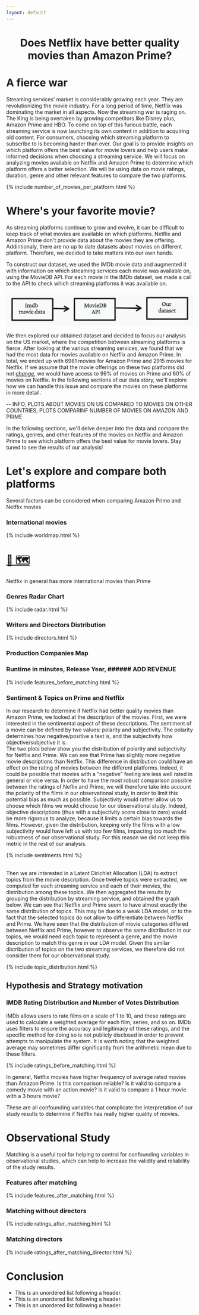 ```yaml
---
layout: default
---
```


<center> <h1>Does Netflix have better quality movies than Amazon Prime?</h1> </center>

# A fierce war 

Streaming services’ market is considerably growing each year. They are revolutionizing the movie industry. For a long period of time, Netflix was dominating the market in all aspects. Now the streaming war is raging on. The King is being overtaken by growing competitors like Disney plus, Amazon Prime and HBO. To come on top of this furious battle, each streaming service is now launching its own content in addition to acquiring old content. For consumers, choosing which streaming platform to subscribe to is becoming harder than ever. Our goal is to provide insights on which platform offers the best value for movie lovers and help users make informed decisions when choosing a streaming service. We will focus on analyzing movies available on Netflix and Amazon Prime to determine which platform offers a better selection. We will be using data on movie ratings, duration, genre and other relevant features to compare the two platforms.

{% include number_of_movies_per_platform.html %}


# Where's your favorite movie?

As streaming platforms continue to grow and evolve, it can be difficult to keep track of what movies are available on which platforms. Netflix and Amazon Prime don't provide data about the movies they are offering. Addintionaly, there are no up to date datasets about movies on different platform. Therefore, we decided to take matters into our own hands.

To construct our dataset, we used the IMDb movie data and augmented it with information on which streaming services each movie was available on, using the MovieDB API. For each movie in the IMDb dataset, we made a call to the API to check which streaming platforms it was available on. 

![construction](assets/images/construction.jpeg)  

We then explored our obtained dataset and decided to focus our analysis on the US market, where the competition between streaming platforms is fierce. After looking at the various streaming services, we found that we had the most data for movies available on Netflix and Amazon Prime. In total, we ended up with 6981 movies for Amazon Prime and 2915 movies for Netflix. If we assume that the movie offerings on these two platforms did not *[change](https://blog.reelgood.com/which-streaming-service-offers-the-best-bang-for-your-buck)*, we would have access to 99% of movies on Prime and 60% of movies on Netflix. In the following sections of our data story, we'll explore how we can handle this issue and compare the movies on these platforms in more detail.



-- INFO, PLOTS ABOUT MOVIES ON US COMPARED TO MOVIES ON OTHER COUNTRIES, PLOTS COMPARINF NUMBER OF MOVIES ON AMAZON AND PRIME

In the following sections, we'll delve deeper into the data and compare the ratings, genres, and other features of the movies on Netflix and Amazon Prime to see which platform offers the best value for movie lovers. Stay tuned to see the results of our analysis!


# Let's explore and compare both platforms

Several factors can be considered when comparing Amazon Prime and Netflix movies

### International movies
{% include worldmap.html %}
# [🔎 🗺️](another-page.md)
Netflix in general has more international movies than Prime

### Genres Radar Chart 
{% include radar.html %}

### Writers and Directors Distribution
{% include directors.html %}
### Production Companies Map

### Runtime in minutes, Release Year, ###### ADD REVENUE
{% include features_before_matching.html %}

### Sentiment & Topics on Prime and Netflix

In our research to determine if Netflix had better quality movies than Amazon Prime, we looked at the description of the movies. First, we were interested in the sentimental aspect of these descriptions. The sentiment of a movie can be defined by two values: polarity and subjectivity. The polarity determines how negative/positive a text is, and the subjectivity how objective/subjective it is.  
The two plots below show you the distribution of polarity and subjectivity for Netflix and Prime. We can see that Prime has slightly more negative movie descriptions than Netflix. This difference in distribution could have an effect on the rating of movies between the different platforms. Indeed, it could be possible that movies with a "negative" feeling are less well rated in general or vice versa. In order to have the most robust comparison possible between the ratings of Neflix and Prime, we will therefore take into account the polarity of the films in our observational study, in order to limit this potential bias as much as possible. Subjectivity would rather allow us to choose which films we would choose for our observational study. Indeed, objective descriptions (thus with a subjectivity score close to zero) would be more rigorous to analyze, because it limits a certain bias towards the films. However, given the distribution, keeping only the films with a low subjectivity would have left us with too few films, impacting too much the robustness of our observational study. For this reason we did not keep this metric in the rest of our analysis. 

{% include sentiments.html %}
<br/><br/>

Then we are interested in a Latent Dirichlet Allocation (LDA) to extract topics from the movie description. Once twelve topics were extracted, we computed for each streaming service and each of their movies, the distribution among these topics. We then aggregated the results by grouping the distribution by streaming service, and obtained the graph below. We can see that Netflix and Prime seem to have almost exactly the same distribution of topics. This may be due to a weak LDA model, or to the fact that the selected topics do not allow to differentiate between Netflix and Prime. We have seen that the distribution of movie categories differed between Netflix and Prime, however to observe the same distribution in our topics, we would need each topic to represent a genre, and the movie description to match this genre in our LDA model.  Given the similar distribution of topics on the two streaming services, we therefore did not consider them for our observational study.

{% include topic_distribution.html %}

## Hypothesis and Strategy motivation

### IMDB Rating Distribution and Number of Votes Distribution
IMDb allows users to rate films on a scale of 1 to 10, and these ratings are used to calculate a weighted average for 
each film, series, and so on. IMDb uses filters to ensure the accuracy and legitimacy of these ratings, and the 
specific method for doing so is not publicly disclosed in order to prevent attempts to manipulate the system. 
It is worth noting that the weighted average may sometimes differ significantly from the arithmetic mean due 
to these filters.

{% include ratings_before_matching.html %}

In general, Netflix movies have higher frequency of average rated movies than Amazon Prime. Is this comparison reliable?
Is it valid to compare a comedy movie with an action movie? Is it valid to compare a 1 
hour movie with a 3 hours movie? 

These are all confounding variables that complicate the interpretation of our study results to determine if Netflix 
has really higher quality of movies.


# Observational Study

Matching is a useful tool for helping to control for confounding variables in observational studies, 
which can help to increase the validity and reliability of the study results.

### Features after matching
{% include features_after_matching.html %}
### Matching without directors
{% include ratings_after_matching.html %}
### Matching directors 
{% include ratings_after_matching_director.html %}

# Conclusion

*   This is an unordered list following a header.
*   This is an unordered list following a header.
*   This is an unordered list following a header.

